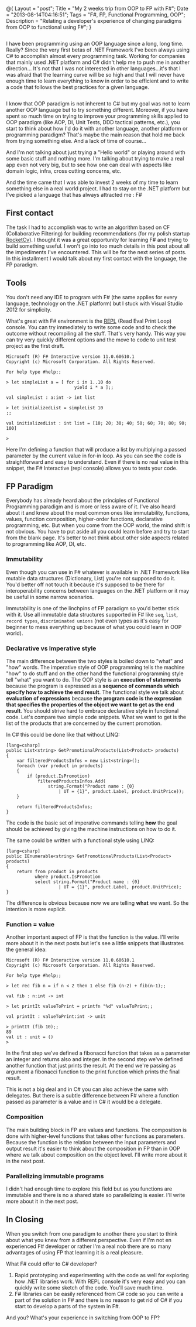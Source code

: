 @{
    Layout = "post";
    Title = "My 2 weeks trip from OOP to FP with F#";
    Date = "2013-08-14T04:16:51";
    Tags = "F#, FP, Functional Programming, OOP";
    Description = "Relating a developer's experience of changing paradigms from OOP to functional using F#";
}

<div class="row">
<div class="medium-8 columns">

I have been programming using an OOP language since a long, long time. Really? Since the very first betas of .NET Framework I've been always using C# to accomplish almost every programming task. Working for companies that mainly used .NET platform and C# didn't help me to push me in another direction... It's not that I was not interested in other languages...it's that I was afraid that the learning curve will be so high and that I will never have enough time to learn everything to know in order to be efficient and to write a code that follows the best practices for a given language.

</div>
</div>

<!-- more -->

I know that OOP paradigm is not inherent to C# but my goal was not to learn another OOP language but to try something different. Moreover, if you have spent so much time on trying to improve your programming skills applied to OOP paradigm (like AOP, DI, Unit Tests, DDD tactical patterns, etc.), you start to think about how I'd do it with another language, another platform or programming paradigm? That's maybe the main reason that hold me back from trying something else. And a lack of time of course...

And I'm not talking about just trying a "Hello world" or playing around with some basic stuff and nothing more. I'm talking about trying to make a real app even not very big, but to see how one can deal with aspects like domain logic, infra, cross cutting concerns, etc.

And the time came that I was able to invest 2 weeks of my time to learn something else in a real world project. I had to stay on the .NET platform but I've picked a language that has always attracted me : F#

## First contact

The task I had to accomplish was to write an algorithm based on CF (Collaborative Filtering) for building recommendations (for my polish startup [RocketCv](https://www.rocketcv.pl)). I thought it was a great opportunity for learning F# and trying to build something useful. I won't go into too much details in this post about all the impediments I've encountered. This will be for the next series of posts. In this installment I would talk about my first contact with the language, the FP paradigm.

## Tools

You don't need any IDE to program with F# (the same applies for every language, technology on the .NET platform) but I stuck with Visual Studio 2012 for simplicity.

What's great with F# environment is the [REPL](http://en.wikipedia.org/wiki/Read–eval–print_loop) (Read Eval Print Loop) console. You can try immediately to write some code and to check the outcome without recompiling all the stuff. That's very handy. This way you can try very quickly different options and the move to code to unit test project as the first draft.

	Microsoft (R) F# Interactive version 11.0.60610.1
	Copyright (c) Microsoft Corporation. All Rights Reserved.

	For help type #help;;

	> let simpleList a = [ for i in 1..10 do
	                          yield i * a ];;

	val simpleList : a:int -> int list

	> let initializedList = simpleList 10
	;;

	val initializedList : int list = [10; 20; 30; 40; 50; 60; 70; 80; 90; 100]

	>

Here I'm defining a function that will produce a list by multiplying a passed parameter by the current value in for-in loop. As you can see the code is straightforward and easy to understand. Even if there is no real value in this snippet, the F# Interactive (repl console) allows you to tests your code.

## FP Paradigm

Everybody has already heard about the principles of Functional Programming paradigm and is more or less aware of it. I've also heard about it and knew about the most common ones like immutability, functions, values, function composition, higher-order functions, declarative programming, etc. But when you come from the OOP world, the mind shift is not obvious. You have to put aside all you could learn before and try to start from the blank page. It's better to not think about other side aspects related to programming like AOP, DI, etc.

### Immutability

Even though you can use in F# whatever is available in .NET Framework like mutable data structures (Dictionary, List) you're not supposed to do it. You'd better off not touch it because it's supposed to be there for interoperability concerns between languages on the .NET platform or it may be useful in some narrow scenarios.

Immutability is one of the linchpins of FP paradigm so you'd better stick with it. Use all immutable data structures supported in F# like `seq`, `list`, `record types`, `discriminated unions` (not even types as it's easy for beginner to mess everything up because of what you could learn in OOP world).

### Declarative vs Imperative style

The main difference between the two styles is boiled down to "what" and "how" words. The imperative style of OOP programming tells the machine "how" to do stuff and on the other hand the functional programming style tell "what" you want to do. The OOP style is an **execution of statements** because the program is expressed as a **sequence of commands which specify how to achieve the end result**. The functional style we talk about **evaluation of expressions** because **the program code is the expression that specifies the properties of the object we want to get as the end result**. You should strive hard to embrace declarative style in functional code. Let's compare two simple code snippets. What we want to get is the list of the products that are concerned by the current promotion.

In C# this could be done like that without LINQ:

	[lang=csharp]
	public List<string> GetPromotionalProducts(List<Product> products)
	{
		var filteredProductsInfos = new List<string>();
		foreach (var product in products)
		{
			if (product.IsPromotion)
				filteredProductsInfos.Add(
					string.Format("Product name : {0} 
						| UT = {1}", product.Label, product.UnitPrice));
		}

		return filteredProductsInfos;
	}

The code is the basic set of imperative commands telling **how** the goal should be achieved by giving the machine instructions on how to do it.

The same could be written with a functional style using LINQ:

	[lang=csharp]
	public IEnumerable<string> GetPromotionalProducts(List<Product> products)
	{
		return from product in products
			   where product.IsPromotion
			   select string.Format("Product name : {0} 
			   			| UT = {1}", product.Label, product.UnitPrice);
	}

The difference is obvious because now we are telling **what** we want. So the intention is more explicit.

### Function = value

Another important aspect of FP is that the function is the value. I'll write more about it in the next posts but let's see a little snippets that illustrates the general idea:

	Microsoft (R) F# Interactive version 11.0.60610.1
	Copyright (c) Microsoft Corporation. All Rights Reserved.

	For help type #help;;

	> let rec fib n = if n < 2 then 1 else fib (n-2) + fib(n-1);;

	val fib : n:int -> int

	> let printIt valueToPrint = printfn "%d" valueToPrint;;

	val printIt : valueToPrint:int -> unit

	> printIt (fib 10);;
	89
	val it : unit = ()
	>

In the first step we've defined a fibonacci function that takes as a parameter an integer and returns also and integer. In the second step we've defined another function that just prints the result. At the end we're passing as argument a fibonacci function to the print function which prints the final result.

This is not a big deal and in C# you can also achieve the same with delegates. But there is a subtle difference between F# where a function passed as parameter is a value and in C# it would be a delegate.

### Composition

The main building block in FP are values and functions. The composition is done with higher-level functions that takes other functions as parameters. Because the function is the relation between the input parameters and output result it's easier to think about the composition in FP than in OOP where we talk about composition on the object level. I'll write more about it in the next post.

### Parallelizing immutable programs

I didn't had enough time to explore this field but as you functions are immutable and there is no a shared state so parallelizing is easier. I'll write more about it in the next post.

## In Closing

When you switch from one paradigm to another there you start to think about what you knew from a different perspective. Even if I'm not en experienced F# developer or rather I'm a real nob there are so many advantages of using FP that learning it is a real pleasure.

What F# could offer to C# developer?

1. Rapid prototyping and experimenting with the code as well for exploring how .NET libraries work. With REPL console it's very easy and you can quickly write some sketch of the code. You'll save much time.
2. F# libraries can be easily referenced from C# code so you can write a part of the solution in F# and there is no reason to get rid  of C# if you start to develop a parts of the system in F#.

And you? What's your experience in switching from OOP to FP?